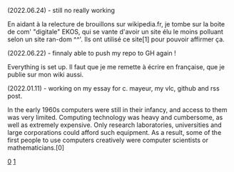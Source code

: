 (2022.06.24) - still no really working

En aidant à la relecture de brouillons sur wikipedia.fr, je tombe sur la boite de com' "digitale" EKOS, qui se vante d'avoir un site élu le moins polluant selon un site ran-dom ^^'. Ils ont utilisé ce site[1] pour pouvoir affirmer ça.

(2022.06.22) - finnaly able to push my repo to GH again !

Everything is set up. Il faut que je me remette à écrire en française, que je publie sur mon wiki aussi.

(2022.01.11) - working on my essay for c. mayeur, my vlc, github and rss post.

In the early 1960s computers were still in their infancy, and access to them was very limited. Computing technology was heavy and cumbersome, as well as extremely expensive. Only research laboratories, universities and large corporations could afford such equipment. As a result, some of the first people to use computers creatively were computer scientists or mathematicians.[0]

[0](http://www.vam.ac.uk/content/articles/a/computer-art-history/)
[1](https://www.websitecarbon.com/)
